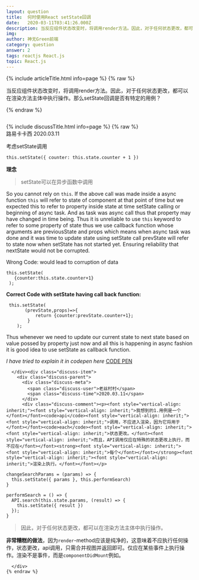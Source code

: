 ```yaml
---
layout: question
title:  何时使用React setState回调
date:   2020-03-11T03:41:26.000Z
description: 当反应组件状态改变时，将调用render方法。因此，对于任何状态更改，都可以在渲染方法主体中执行操作。那么setState回调是否有特定的用例？...
img: 
author: 神无Green前端
category: question
answer: 2
tags: reactjs React.js
topic: React.js
---
```

<div class="article-root">
  <div class="article">
    {% include articleTitle.html info=page %}
    {% raw %}
    <div class="article-content"><p><font style="vertical-align: inherit;"><font style="vertical-align: inherit;">当反应组件状态改变时，将调用render方法。</font><font style="vertical-align: inherit;">因此，对于任何状态更改，都可以在渲染方法主体中执行操作。</font><font style="vertical-align: inherit;">那么setState回调是否有特定的用例？</font></font></p></div>
    {% endraw %}
  </div>
  <p style="height: 0;width:0;overflow: hidden;"> 第607篇《何时使用React setState回调》来自Winter(https://github.com/aiyld/aiyld.github.io)的站点</p>
  <div class="discuss-wrapper">
    {% include discussTitle.html info=page %}
    {% raw %}
    <div class="discuss-item">
        <div class="discuss-parent">
          <div class="discuss-meta">
            <span class="discuss-user">路易卡卡西</span>
            <span class="discuss-time">2020.03.11</span>
          </div>
          <div class="discuss-comment"><p><font style="vertical-align: inherit;"><font style="vertical-align: inherit;">考虑setState调用</font></font></p>

<pre><code>this.setState({ counter: this.state.counter + 1 })
</code></pre>

<p><strong><font style="vertical-align: inherit;"><font style="vertical-align: inherit;">理念</font></font></strong></p>

<blockquote>
  <p><font style="vertical-align: inherit;"><font style="vertical-align: inherit;">setState可以在异步函数中调用</font></font></p>
</blockquote>

<p>So you cannot rely on <code>this</code>. If the above call was made inside a async function <code>this</code> will refer to state of component at that point of time but we expected this to refer to property inside state at time setState calling or beginning of async task. And as task was async call thus that property may have changed in time being. Thus it is unreliable to use <code>this</code> keyword to refer to some property of state thus we use callback function whose arguments are previousState and props which means when async task was done and it was time to update state using setState call prevState will refer to state now when setState has not started yet. Ensuring reliability that nextState would not be corrupted.</p>

<p>Wrong Code: would lead to corruption of data</p>

<pre><code>this.setState(<font></font>
   {counter:this.state.counter+1}<font></font>
 );<font></font>
</code></pre>

<p><strong>Correct Code with setState  having call back function:</strong></p>

<pre><code> this.setState(<font></font>
       (prevState,props)=&gt;{<font></font>
           return {counter:prevState.counter+1};<font></font>
        }<font></font>
    );<font></font>
</code></pre>

<p>Thus whenever we need to update our current state to next state based on value possed by property just now and all this is happening in async fashion it is good idea to use setState as callback function.</p>

<p><em>I have tried to explain it in codepen here</em> <a href="https://codepen.io/vtechguys/pen/gJBJxp" rel="nofollow noreferrer">CODE PEN</a></p></div>
        </div>
        
      </div><div class="discuss-item">
        <div class="discuss-parent">
          <div class="discuss-meta">
            <span class="discuss-user">老丝村村</span>
            <span class="discuss-time">2020.03.11</span>
          </div>
          <div class="discuss-comment"><p><font style="vertical-align: inherit;"><font style="vertical-align: inherit;">我想到的1.用例是一个</font></font><code>api</code><font style="vertical-align: inherit;"><font style="vertical-align: inherit;">调用，不应进入渲染，因为它将用于</font></font><code>each</code><font style="vertical-align: inherit;"><font style="vertical-align: inherit;">状态更改。</font><font style="vertical-align: inherit;">而且，API调用仅应在特殊的状态更改上执行，而不应在</font></font><strong><font style="vertical-align: inherit;"><font style="vertical-align: inherit;">每个</font></font></strong><font style="vertical-align: inherit;"><font style="vertical-align: inherit;">渲染上执行。</font></font></p>

<pre><code>changeSearchParams = (params) =&gt; {<font></font>
  this.setState({ params }, this.performSearch)<font></font>
} <font></font>
<font></font>
performSearch = () =&gt; {<font></font>
  API.search(this.state.params, (result) =&gt; {<font></font>
    this.setState({ result })<font></font>
  });<font></font>
}<font></font>
</code></pre>

<blockquote>
  <p><font style="vertical-align: inherit;"><font style="vertical-align: inherit;">因此，对于任何状态更改，都可以在渲染方法主体中执行操作。</font></font></p>
</blockquote>

<p><strong><font style="vertical-align: inherit;"><font style="vertical-align: inherit;">非常糟糕的做法</font></font></strong><font style="vertical-align: inherit;"><font style="vertical-align: inherit;">，因为</font></font><code>render</code><font style="vertical-align: inherit;"><font style="vertical-align: inherit;">-method应该是纯净的，这意味着不应执行任何操作，状态更改，api调用，只需合并视图并返回即可。</font><font style="vertical-align: inherit;">仅应在某些事件上执行操作。</font><font style="vertical-align: inherit;">渲染不是事件，而是</font></font><code>componentDidMount</code><font style="vertical-align: inherit;"><font style="vertical-align: inherit;">例如。</font></font></p></div>
        </div>
        
      </div>
    {% endraw %}
  </div>
<div>
